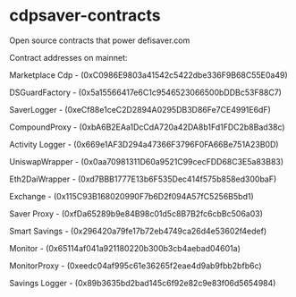 # cdpsaver-contracts
Open source contracts that power defisaver.com

Contract addresses on mainnet:


Marketplace Cdp - (0xC0986E9803a41542c5422dbe336F9B68C55E0a49)

DSGuardFactory - (0x5a15566417e6C1c9546523066500bDDBc53F88C7)

SaverLogger - (0xeCf88e1ceC2D2894A0295DB3D86Fe7CE4991E6dF)

CompoundProxy - (0xbA6B2EAa1DcCdA720a42DA8b1Fd1FDC2b8Bad38c)

Activity Logger - (0x669e1AF3D294a47366F3796F0FA66Be751A23B0D)

UniswapWrapper - (0x0aa70981311D60a9521C99cecFDD68C3E5a83B83)

Eth2DaiWrapper - (0xd7BBB1777E13b6F535Dec414f575b858ed300baF)

Exchange - (0x115C93B168020990F7b6D2f094A57fC5256B5bd1)

Saver Proxy - (0xfDa65289b9e84B98c01d5c8B7B2fc6cbBc506a03)

Smart Savings - (0x296420a79fe17b72eb4749ca26d4e53602f4edef)

Monitor - (0x65114af041a921180220b300b3cb4aebad04601a)

MonitorProxy - (0xeedc04af995c61e36265f2eae4d9ab9fbb2bfb6c)

Savings Logger - (0x89b3635bd2bad145c6f92e82c9e83f06d5654984)
